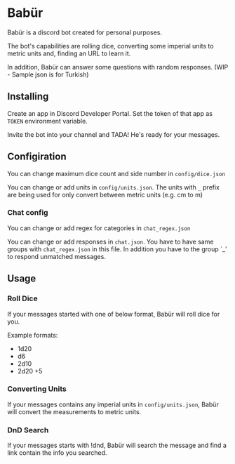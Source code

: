 # Babür

Babür is a discord bot created for personal purposes.

The bot's capabilities are rolling dice, converting some imperial units to metric units and, finding an URL to learn it.

In addition, Babür can answer some questions with random responses. (WIP - Sample json is for Turkish)

## Installing

Create an app in Discord Developer Portal. Set the token of that app as `TOKEN` environment variable.

Invite the bot into your channel and TADA! He's ready for your messages.

## Configiration

You can change maximum dice count and side number in `config/dice.json`

You can change or add units in `config/units.json`. The units with `_` prefix are being used for only convert between metric units (e.g. cm to m)

### Chat config

You can change or add regex for categories in `chat_regex.json`

You can change or add responses in `chat.json`. You have to have same groups with `chat_regex.json` in this file. In addition you have to the group `_' to respond unmatched messages.

## Usage

### Roll Dice

If your messages started with one of below format, Babür will roll dice for you.

Example formats:
- 1d20
- d6
- 2d10
- 2d20 +5

### Converting Units

If your messages contains any imperial units in `config/units.json`, Babür will convert the measurements to metric units.

### DnD Search

If your messages starts with !dnd, Babür will search the message and find a link contain the info you searched.
